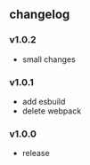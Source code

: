 ## changelog

### v1.0.2

- small changes

### v1.0.1

- add esbuild
- delete webpack

### v1.0.0

- release
